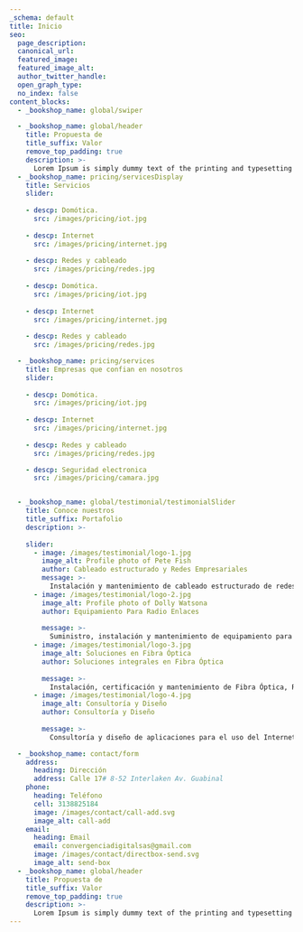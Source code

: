 ```yaml
---
_schema: default
title: Inicio
seo:
  page_description:
  canonical_url:
  featured_image:
  featured_image_alt:
  author_twitter_handle:
  open_graph_type:
  no_index: false
content_blocks:
  - _bookshop_name: global/swiper

  - _bookshop_name: global/header
    title: Propuesta de 
    title_suffix: Valor
    remove_top_padding: true
    description: >-
      Lorem Ipsum is simply dummy text of the printing and typesetting industry. Lorem Ipsum has been the industry's standard dummy text ever since the 1500s, when an unknown printer took a galley of type and scrambled it to make a type specimen book. It has survived not only five centuries, but also the leap into electronic typesetting, remaining essentially unchanged.  
  - _bookshop_name: pricing/servicesDisplay
    title: Servicios   
    slider:
  
    - descp: Domótica.
      src: /images/pricing/iot.jpg  
  
    - descp: Internet
      src: /images/pricing/internet.jpg
  
    - descp: Redes y cableado
      src: /images/pricing/redes.jpg
    
    - descp: Domótica.
      src: /images/pricing/iot.jpg  
  
    - descp: Internet
      src: /images/pricing/internet.jpg
  
    - descp: Redes y cableado
      src: /images/pricing/redes.jpg

  - _bookshop_name: pricing/services
    title: Empresas que confian en nosotros   
    slider:
  
    - descp: Domótica.
      src: /images/pricing/iot.jpg  
  
    - descp: Internet
      src: /images/pricing/internet.jpg
  
    - descp: Redes y cableado
      src: /images/pricing/redes.jpg

    - descp: Seguridad electronica
      src: /images/pricing/camara.jpg


  - _bookshop_name: global/testimonial/testimonialSlider
    title: Conoce nuestros 
    title_suffix: Portafolio
    description: >-
      
    slider:
      - image: /images/testimonial/logo-1.jpg
        image_alt: Profile photo of Pete Fish
        author: Cableado estructurado y Redes Empresariales
        message: >-
          Instalación y mantenimiento de cableado estructurado de redes de telecomunicaciones y de redes empresariales. Instalación y gestión de zonas Wi-fi.
      - image: /images/testimonial/logo-2.jpg
        image_alt: Profile photo of Dolly Watsona
        author: Equipamiento Para Radio Enlaces
        
        message: >-
          Suministro, instalación y mantenimiento de equipamiento para el radio enlace PtP y PtMP aplicado tanto a proyectos corporativos, como gubernamentales.
      - image: /images/testimonial/logo-3.jpg
        image_alt: Soluciones en Fibra Óptica
        author: Soluciones integrales en Fibra Óptica
         
        message: >-
          Instalación, certificación y mantenimiento de Fibra Óptica, Red Óptica Pasiva con Capacidad de Gigabit y Red de Actividad en Nodo (GPON/AON)
      - image: /images/testimonial/logo-4.jpg
        image_alt: Consultoría y Diseño
        author: Consultoría y Diseño
         
        message: >-
          Consultoría y diseño de aplicaciones para el uso del Internet de las cosas en proyectos de domótica e inmótica, ahorro energético, seguridad y accesibilidad para casas Inteligentes.

  - _bookshop_name: contact/form
    address:
      heading: Dirección 
      address: Calle 17# 8-52 Interlaken Av. Guabinal
    phone:
      heading: Teléfono
      cell: 3138825184
      image: /images/contact/call-add.svg
      image_alt: call-add
    email:
      heading: Email
      email: convergenciadigitalsas@gmail.com
      image: /images/contact/directbox-send.svg
      image_alt: send-box
  - _bookshop_name: global/header
    title: Propuesta de 
    title_suffix: Valor
    remove_top_padding: true
    description: >-
      Lorem Ipsum is simply dummy text of the printing and typesetting industry. Lorem Ipsum has been the industry's standard dummy text ever since the 1500s, when an unknown printer took a galley of type and scrambled it to make a type specimen book. It has survived not only five centuries, but also the leap into electronic typesetting, remaining essentially unchanged. 
---
```

